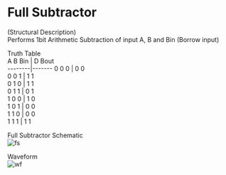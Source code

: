 # Full Subtractor

(Structural Description)  
Performs 1bit Arithmetic Subtraction of input A, B and Bin (Borrow input) 

Truth Table  
A B Bin | D Bout  
--------|-------
0	0	 0  | 0	  0  
0	0	 1	| 1	  1    
0	1	 0  | 1	  1  
0	1	 1	| 0	  1   
1	0	 0	| 1	  0  
1	0	 1	| 0	  0  
1	1	 0  | 0	  0  
1	1	 1	| 1	  1  

  
    
Full Subtractor Schematic  
![fs](https://github.com/AbhijitBaral/VerilogDigitalDesigns/blob/main/subtractor/Schematic/fs.png)  
  
  
Waveform    
![wf](https://github.com/AbhijitBaral/VerilogDigitalDesigns/blob/main/subtractor/Schematic/waveform.png)
